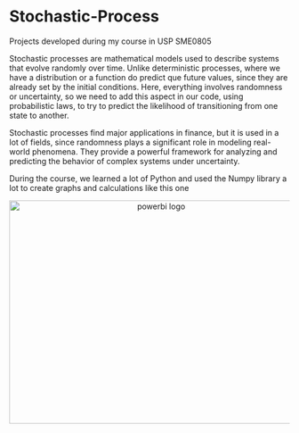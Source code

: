 # Stochastic-Process
Projects developed during my course in USP SME0805

Stochastic processes are mathematical models used to describe systems that evolve randomly over time. Unlike deterministic processes, where we have a distribution or a function do predict que future values, since they are already set by the initial conditions.
Here, everything involves randomness or uncertainty, so we need to add this aspect in our code, using probabilistic laws, to try to predict the likelihood of transitioning from one state to another.

Stochastic processes find major applications in finance, but it is used in a lot of fields, since randomness plays a significant role in modeling real-world phenomena. They provide a powerful framework for analyzing and predicting the behavior of complex systems under uncertainty.

During the course, we learned a lot of Python and used the Numpy library a lot to create graphs and calculations like this one

<p align="center">
<img width="12" />
<img src="https://github.com/GianottiLeo/stochastic-processes/assets/164948682/4ea858bf-94f7-45c7-b4de-a4acbf9351f5" height="400" alt="powerbi logo" width ="530"  />



